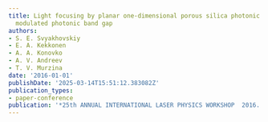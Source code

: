 ```yaml
---
title: Light focusing by planar one-dimensional porous silica photonic crystals with
  modulated photonic band gap
authors:
- S. E. Svyakhovskiy
- E. A. Kekkonen
- A. A. Konovko
- A. V. Andreev
- T. V. Murzina
date: '2016-01-01'
publishDate: '2025-03-14T15:51:12.383082Z'
publication_types:
- paper-conference
publication: '*25th ANNUAL INTERNATIONAL LASER PHYSICS WORKSHOP  2016. Book of abstract*'
---
```

